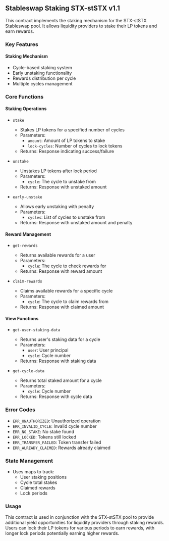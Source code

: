 ## Stableswap Staking STX-stSTX v1.1

This contract implements the staking mechanism for the STX-stSTX Stableswap pool. It allows liquidity providers to stake their LP tokens and earn rewards.

### Key Features

#### Staking Mechanism

- Cycle-based staking system
- Early unstaking functionality
- Rewards distribution per cycle
- Multiple cycles management

### Core Functions

#### Staking Operations

- `stake`
  - Stakes LP tokens for a specified number of cycles
  - Parameters:
    - `amount`: Amount of LP tokens to stake
    - `lock-cycles`: Number of cycles to lock tokens
  - Returns: Response indicating success/failure

- `unstake`
  - Unstakes LP tokens after lock period
  - Parameters:
    - `cycle`: The cycle to unstake from
  - Returns: Response with unstaked amount

- `early-unstake`
  - Allows early unstaking with penalty
  - Parameters:
    - `cycles`: List of cycles to unstake from
  - Returns: Response with unstaked amount and penalty

#### Reward Management

- `get-rewards`
  - Returns available rewards for a user
  - Parameters:
    - `cycle`: The cycle to check rewards for
  - Returns: Response with reward amount

- `claim-rewards`
  - Claims available rewards for a specific cycle
  - Parameters:
    - `cycle`: The cycle to claim rewards from
  - Returns: Response with claimed amount

#### View Functions

- `get-user-staking-data`
  - Returns user's staking data for a cycle
  - Parameters:
    - `user`: User principal
    - `cycle`: Cycle number
  - Returns: Response with staking data

- `get-cycle-data`
  - Returns total staked amount for a cycle
  - Parameters:
    - `cycle`: Cycle number
  - Returns: Response with cycle data

### Error Codes

- `ERR_UNAUTHORIZED`: Unauthorized operation
- `ERR_INVALID_CYCLE`: Invalid cycle number
- `ERR_NO_STAKE`: No stake found
- `ERR_LOCKED`: Tokens still locked
- `ERR_TRANSFER_FAILED`: Token transfer failed
- `ERR_ALREADY_CLAIMED`: Rewards already claimed

### State Management

- Uses maps to track:
  - User staking positions
  - Cycle total stakes
  - Claimed rewards
  - Lock periods

### Usage

This contract is used in conjunction with the STX-stSTX pool to provide additional yield opportunities for liquidity providers through staking rewards. Users can lock their LP tokens for various periods to earn rewards, with longer lock periods potentially earning higher rewards.
